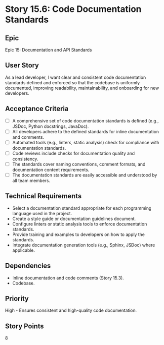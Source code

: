 # Story 15.6: Code Documentation Standards

## Epic

Epic 15: Documentation and API Standards

## User Story

As a lead developer, I want clear and consistent code documentation standards defined and enforced so that the codebase is uniformly documented, improving readability, maintainability, and onboarding for new developers.

## Acceptance Criteria

- [ ] A comprehensive set of code documentation standards is defined (e.g., JSDoc, Python docstrings, JavaDoc).
- [ ] All developers adhere to the defined standards for inline documentation and comments.
- [ ] Automated tools (e.g., linters, static analysis) check for compliance with documentation standards.
- [ ] Code reviews include checks for documentation quality and consistency.
- [ ] The standards cover naming conventions, comment formats, and documentation content requirements.
- [ ] The documentation standards are easily accessible and understood by all team members.

## Technical Requirements

- Select a documentation standard appropriate for each programming language used in the project.
- Create a style guide or documentation guidelines document.
- Configure linters or static analysis tools to enforce documentation standards.
- Provide training and examples to developers on how to apply the standards.
- Integrate documentation generation tools (e.g., Sphinx, JSDoc) where applicable.

## Dependencies

- Inline documentation and code comments (Story 15.3).
- Codebase.

## Priority

High - Ensures consistent and high-quality code documentation.

## Story Points

8
